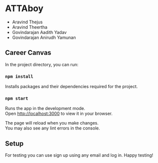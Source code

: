 # ATTAboy

* Aravind Thejus
* Aravind Theertha
* Govindarajan Aadith Yadav 
* Govindarajan Anirudh Yamunan 

## Career Canvas

In the project directory, you can run:

### `npm install`

Installs packages and their dependencies required for the project.

### `npm start`

Runs the app in the development mode.\
Open [http://localhost:3000](http://localhost:3000) to view it in your browser.

The page will reload when you make changes.\
You may also see any lint errors in the console.

## Setup

For testing you can use sign up using any email and log in. Happy testing!
